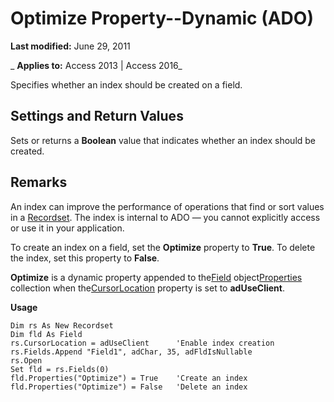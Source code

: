 
# Optimize Property--Dynamic (ADO)

 **Last modified:** June 29, 2011

 _ **Applies to:** Access 2013 | Access 2016_



Specifies whether an index should be created on a field.

## Settings and Return Values

Sets or returns a  **Boolean** value that indicates whether an index should be created.


## Remarks

An index can improve the performance of operations that find or sort values in a [Recordset](0f963bf8-f066-dc8a-b754-f427de712df1.md). The index is internal to ADO — you cannot explicitly access or use it in your application.

To create an index on a field, set the  **Optimize** property to **True**. To delete the index, set this property to **False**.

 **Optimize** is a dynamic property appended to the[Field](1dbd535e-48ad-a5c8-a1b2-6776c1e3e19d.md) object[Properties](4d662790-1252-c930-e6f9-edf6a38636af.md) collection when the[CursorLocation](8a048bd4-ae25-a555-1c07-14364b7e6560.md) property is set to **adUseClient**.

 **Usage**




```
Dim rs As New Recordset
Dim fld As Field
rs.CursorLocation = adUseClient      'Enable index creation
rs.Fields.Append "Field1", adChar, 35, adFldIsNullable
rs.Open
Set fld = rs.Fields(0)
fld.Properties("Optimize") = True    'Create an index
fld.Properties("Optimize") = False   'Delete an index


```

